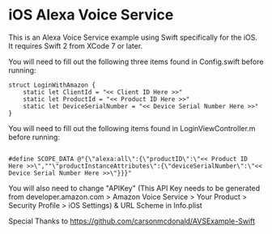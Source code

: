 # iOS Alexa Voice Service

This is an Alexa Voice Service example using Swift specifically for the iOS. It requires Swift 2 from XCode 7 or later.

You will need to fill out the following three items found in Config.swift before running:

```
struct LoginWithAmazon {
    static let ClientId = "<< Client ID Here >>"
    static let ProductId = "<< Product ID Here >>"
    static let DeviceSerialNumber = "<< Device Serial Number Here >>"
}
```

You will need to fill out the following items found in LoginViewController.m before running:

```

#define SCOPE_DATA @"{\"alexa:all\":{\"productID\":\"<< Product ID Here >>\",""\"productInstanceAttributes\":{\"deviceSerialNumber\":\"<< Device Serial Number Here >>\"}}}"

```

You will also need to change "APIKey" (This API Key needs to be generated from developer.amazon.com > Amazon Voice Service > Your Product > Security Profile > iOS Settings) & URL Scheme in Info.plist


Special Thanks to https://github.com/carsonmcdonald/AVSExample-Swift
